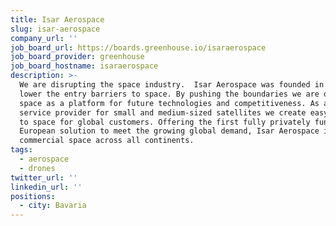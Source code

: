```yaml
---
title: Isar Aerospace
slug: isar-aerospace
company_url: ''
job_board_url: https://boards.greenhouse.io/isaraerospace
job_board_provider: greenhouse
job_board_hostname: isaraerospace
description: >-
  We are disrupting the space industry.  Isar Aerospace was founded in 2018 to
  lower the entry barriers to space. By pushing the boundaries we are opening
  space as a platform for future technologies and competitiveness. As a launch
  service provider for small and medium-sized satellites we create easy access
  to space for global customers. Offering the first fully privately funded
  European solution to meet the growing global demand, Isar Aerospace is driving
  commercial space across all continents.
tags:
  - aerospace
  - drones
twitter_url: ''
linkedin_url: ''
positions:
  - city: Bavaria
---
```

